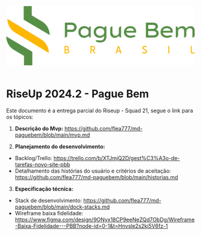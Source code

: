 <img src="./img/logo-pague-bem.png">
<br>
<br>

# RiseUp 2024.2 - Pague Bem

Este documento é a entrega parcial do Riseup - Squad 21, segue o link para os tópicos:

1. **Descrição do Mvp:** https://github.com/flea777/md-paguebem/blob/main/mvp.md <br>

2. **Planejamento do desenvolvimento:** 
  - Backlog/Trello: https://trello.com/b/XTJmjQ2D/gest%C3%A3o-de-tarefas-novo-site-pbb <br>
  - Detalhamento das histórias do usuário e critérios de aceitação: https://github.com/flea777/md-paguebem/blob/main/historias.md

3. **Especificação técnica:** 
  - Stack de desenvolvimento: https://github.com/flea777/md-paguebem/blob/main/dock-stacks.md <br>
  - Wireframe baixa fidelidade: https://www.figma.com/design/9ONyx18CP9eeNeZQd7ObDg/Wireframe-Baixa-Fidelidade---PBB?node-id=0-1&t=Hnvsle2s2ki5V6fz-1 <br>
